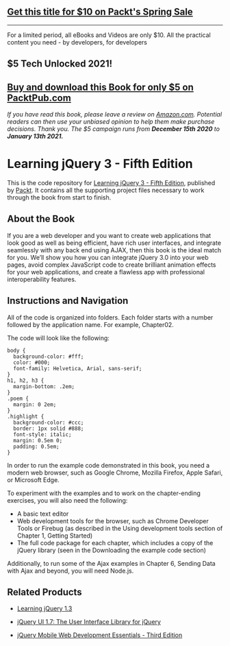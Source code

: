 ## [Get this title for $10 on Packt's Spring Sale](https://www.packt.com/B05297?utm_source=github&utm_medium=packt-github-repo&utm_campaign=spring_10_dollar_2022)
-----
For a limited period, all eBooks and Videos are only $10. All the practical content you need \- by developers, for developers

## $5 Tech Unlocked 2021!
[Buy and download this Book for only $5 on PacktPub.com](https://www.packtpub.com/product/learning-jquery-3-fifth-edition/9781785882982)
-----
*If you have read this book, please leave a review on [Amazon.com](https://www.amazon.com/gp/product/1785882988).     Potential readers can then use your unbiased opinion to help them make purchase decisions. Thank you. The $5 campaign         runs from __December 15th 2020__ to __January 13th 2021.__*

# Learning jQuery 3 - Fifth Edition
This is the code repository for [Learning jQuery 3 - Fifth Edition](https://www.packtpub.com/web-development/learning-jquery-3-fifth-edition?utm_source=github&utm_medium=repository&utm_campaign=9781785882982), published by [Packt](https://www.packtpub.com/?utm_source=github). It contains all the supporting project files necessary to work through the book from start to finish.
## About the Book
If you are a web developer and you want to create web applications that look good as well as being efficient, have rich user interfaces, and integrate seamlessly with any back end using AJAX, then this book is the ideal match for you. We’ll show you how you can integrate jQuery 3.0 into your web pages, avoid complex JavaScript code to create brilliant animation effects for your web applications, and create a flawless app with professional interoperability features.
## Instructions and Navigation
All of the code is organized into folders. Each folder starts with a number followed by the application name. For example, Chapter02.



The code will look like the following:
```
body {
  background-color: #fff;
  color: #000;
  font-family: Helvetica, Arial, sans-serif;
}
h1, h2, h3 {
  margin-bottom: .2em;
}
.poem {
  margin: 0 2em;
}
.highlight {
  background-color: #ccc;
  border: 1px solid #888;
  font-style: italic;
  margin: 0.5em 0;
  padding: 0.5em;
}
```

In order to run the example code demonstrated in this book, you need a modern web browser, such as Google Chrome, Mozilla Firefox, Apple Safari, or Microsoft Edge.

To experiment with the examples and to work on the chapter-ending exercises, you will also need the following:
* A basic text editor
* Web development tools for the browser, such as Chrome Developer Tools or Firebug (as described in the Using development tools section of Chapter 1, Getting Started)
* The full code package for each chapter, which includes a copy of the jQuery library (seen in the Downloading the example code section)

Additionally, to run some of the Ajax examples in Chapter 6, Sending Data with Ajax and
beyond, you will need Node.js.

## Related Products
* [Learning jQuery 1.3](https://www.packtpub.com/web-development/learning-jquery-13?utm_source=github&utm_medium=repository&utm_campaign=9781847196705)

* [jQuery UI 1.7: The User Interface Library for jQuery ](https://www.packtpub.com/web-development/jquery-ui-17-user-interface-library-jquery?utm_source=github&utm_medium=repository&utm_campaign=9781847199720)

* [jQuery Mobile Web Development Essentials - Third Edition](https://www.packtpub.com/application-development/jquery-mobile-web-development-essentials-third-edition?utm_source=github&utm_medium=repository&utm_campaign=9781783555055)

